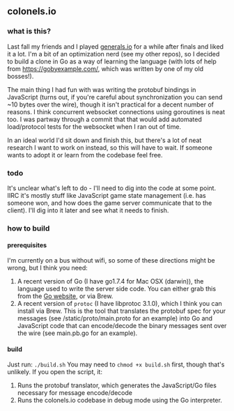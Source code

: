 ## colonels.io

### what is this?
Last fall my friends and I played [generals.io](generals.io) for a while after finals and liked it a lot. I'm a bit of an optimization nerd (see my other repos), so I decided to build a clone in Go as a way of learning the language (with lots of help from https://gobyexample.com/, which was written by one of my old bosses!).

The main thing I had fun with was writing the protobuf bindings in JavaScript (turns out, if you're careful about synchronization you can send ~10 bytes over the wire), though it isn't practical for a decent number of reasons. I think concurrent websocket connections using goroutines is neat too. I was partway through a commit that that would add automated load/protocol tests for the websocket when I ran out of time.

In an ideal world I'd sit down and finish this, but there's a lot of neat research I want to work on instead, so this will have to wait. If someone wants to adopt it or learn from the codebase feel free.

### todo
It's unclear what's left to do - I'll need to dig into the code at some point. IIRC it's mostly stuff like
JavaScript game state management (i.e. has someone won, and how does the game server communicate that to the 
client). I'll dig into it later and see what it needs to finish.

### how to build

#### prerequisites
I'm currently on a bus without wifi, so some of these directions might be wrong, but I think you need:
1. A recent version of Go (I have go1.7.4 for Mac OSX (darwin)), the language used to write the server side 
code. You can either grab this from the [Go website](golang.org), or via Brew.
2. A recent version of `protoc` (I have libprotoc 3.1.0), which I think you can install via Brew. This is the 
tool that translates the protobuf spec for your messages (see /static/proto/main.proto for an example) into 
Go and JavaScript code that can encode/decode the binary messages sent over the wire (see main.pb.go for an 
example).

#### build
Just run:
``./build.sh``
You may need to `chmod +x build.sh` first, though that's unlikely. If you open the script, it:
1. Runs the protobuf translator, which generates the JavaScript/Go files necessary for message encode/decode
2. Runs the colonels.io codebase in debug mode using the Go interpreter.
